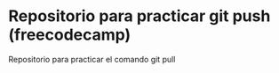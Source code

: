 # Repositorio para practicar git push (freecodecamp)
Repositorio para practicar el comando git pull
